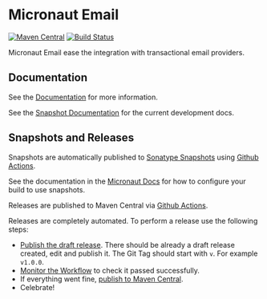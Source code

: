 # Micronaut Email

[![Maven Central](https://img.shields.io/maven-central/v/io.micronaut.email/micronaut-email.svg?label=Maven%20Central)](https://search.maven.org/search?q=g:%22io.micronaut.email%22%20AND%20a:%22micronaut-email%22)
[![Build Status](https://github.com/micronaut-projects/micronaut-email/workflows/Java%20CI/badge.svg)](https://github.com/micronaut-projects/micronaut-email/actions)

Micronaut Email ease the integration with transactional email providers.

## Documentation

See the [Documentation](https://micronaut-projects.github.io/micronaut-email/latest/guide/) for more information. 

See the [Snapshot Documentation](https://micronaut-projects.github.io/micronaut-email/snapshot/guide/) for the current development docs.

## Snapshots and Releases

Snapshots are automatically published to [Sonatype Snapshots](https://s01.oss.sonatype.org/content/repositories/snapshots/io/micronaut/) using [Github Actions](https://github.com/micronaut-projects/micronaut-email/actions).

See the documentation in the [Micronaut Docs](https://docs.micronaut.io/latest/guide/index.html#usingsnapshots) for how to configure your build to use snapshots.

Releases are published to Maven Central via [Github Actions](https://github.com/micronaut-projects/micronaut-email/actions).

Releases are completely automated. To perform a release use the following steps:

* [Publish the draft release](https://github.com/micronaut-projects/micronaut-email/releases). There should be already a draft release created, edit and publish it. The Git Tag should start with `v`. For example `v1.0.0`.
* [Monitor the Workflow](https://github.com/micronaut-projects/micronaut-email/actions?query=workflow%3ARelease) to check it passed successfully.
* If everything went fine, [publish to Maven Central](https://github.com/micronaut-projects/micronaut-email/actions?query=workflow%3A"Maven+Central+Sync").
* Celebrate!

